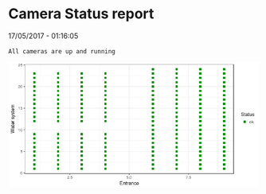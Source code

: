 Camera Status report
================
17/05/2017 - 01:16:05

    All cameras are up and running

![](camreport_files/figure-markdown_github/unnamed-chunk-2-1.png)
